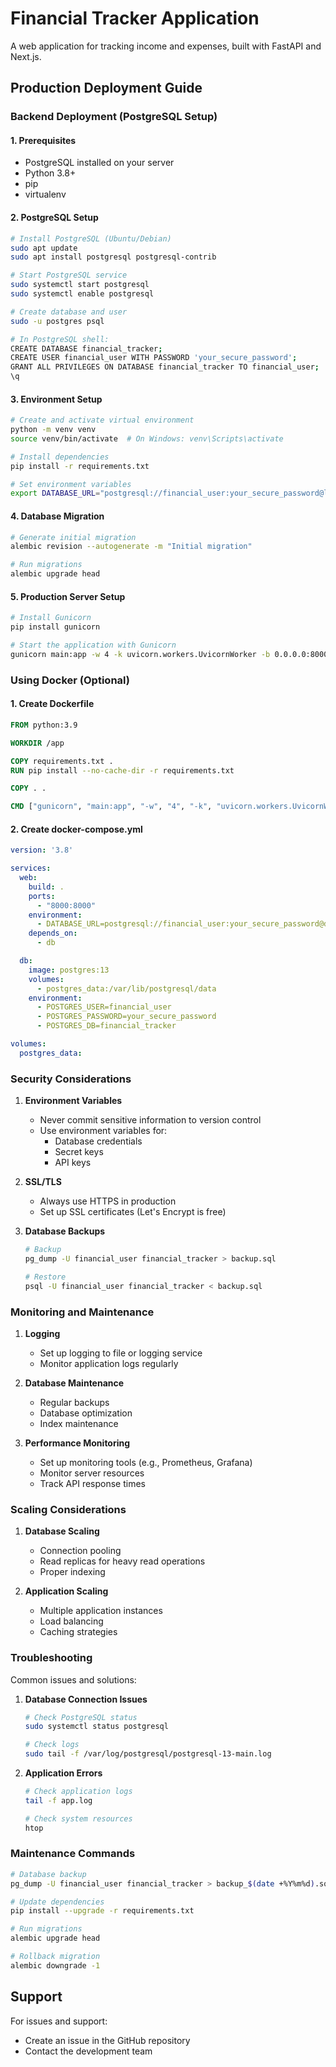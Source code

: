 # Financial Tracker Application

A web application for tracking income and expenses, built with FastAPI and Next.js.

## Production Deployment Guide

### Backend Deployment (PostgreSQL Setup)

#### 1. Prerequisites
- PostgreSQL installed on your server
- Python 3.8+
- pip
- virtualenv

#### 2. PostgreSQL Setup

```bash
# Install PostgreSQL (Ubuntu/Debian)
sudo apt update
sudo apt install postgresql postgresql-contrib

# Start PostgreSQL service
sudo systemctl start postgresql
sudo systemctl enable postgresql

# Create database and user
sudo -u postgres psql

# In PostgreSQL shell:
CREATE DATABASE financial_tracker;
CREATE USER financial_user WITH PASSWORD 'your_secure_password';
GRANT ALL PRIVILEGES ON DATABASE financial_tracker TO financial_user;
\q
```

#### 3. Environment Setup

```bash
# Create and activate virtual environment
python -m venv venv
source venv/bin/activate  # On Windows: venv\Scripts\activate

# Install dependencies
pip install -r requirements.txt

# Set environment variables
export DATABASE_URL="postgresql://financial_user:your_secure_password@localhost:5432/financial_tracker"
```

#### 4. Database Migration

```bash
# Generate initial migration
alembic revision --autogenerate -m "Initial migration"

# Run migrations
alembic upgrade head
```

#### 5. Production Server Setup

```bash
# Install Gunicorn
pip install gunicorn

# Start the application with Gunicorn
gunicorn main:app -w 4 -k uvicorn.workers.UvicornWorker -b 0.0.0.0:8000
```

### Using Docker (Optional)

#### 1. Create Dockerfile

```dockerfile
FROM python:3.9

WORKDIR /app

COPY requirements.txt .
RUN pip install --no-cache-dir -r requirements.txt

COPY . .

CMD ["gunicorn", "main:app", "-w", "4", "-k", "uvicorn.workers.UvicornWorker", "-b", "0.0.0.0:8000"]
```

#### 2. Create docker-compose.yml

```yaml
version: '3.8'

services:
  web:
    build: .
    ports:
      - "8000:8000"
    environment:
      - DATABASE_URL=postgresql://financial_user:your_secure_password@db:5432/financial_tracker
    depends_on:
      - db

  db:
    image: postgres:13
    volumes:
      - postgres_data:/var/lib/postgresql/data
    environment:
      - POSTGRES_USER=financial_user
      - POSTGRES_PASSWORD=your_secure_password
      - POSTGRES_DB=financial_tracker

volumes:
  postgres_data:
```

### Security Considerations

1. **Environment Variables**
   - Never commit sensitive information to version control
   - Use environment variables for:
     - Database credentials
     - Secret keys
     - API keys

2. **SSL/TLS**
   - Always use HTTPS in production
   - Set up SSL certificates (Let's Encrypt is free)

3. **Database Backups**
   ```bash
   # Backup
   pg_dump -U financial_user financial_tracker > backup.sql

   # Restore
   psql -U financial_user financial_tracker < backup.sql
   ```

### Monitoring and Maintenance

1. **Logging**
   - Set up logging to file or logging service
   - Monitor application logs regularly

2. **Database Maintenance**
   - Regular backups
   - Database optimization
   - Index maintenance

3. **Performance Monitoring**
   - Set up monitoring tools (e.g., Prometheus, Grafana)
   - Monitor server resources
   - Track API response times

### Scaling Considerations

1. **Database Scaling**
   - Connection pooling
   - Read replicas for heavy read operations
   - Proper indexing

2. **Application Scaling**
   - Multiple application instances
   - Load balancing
   - Caching strategies

### Troubleshooting

Common issues and solutions:

1. **Database Connection Issues**
   ```bash
   # Check PostgreSQL status
   sudo systemctl status postgresql

   # Check logs
   sudo tail -f /var/log/postgresql/postgresql-13-main.log
   ```

2. **Application Errors**
   ```bash
   # Check application logs
   tail -f app.log

   # Check system resources
   htop
   ```

### Maintenance Commands

```bash
# Database backup
pg_dump -U financial_user financial_tracker > backup_$(date +%Y%m%d).sql

# Update dependencies
pip install --upgrade -r requirements.txt

# Run migrations
alembic upgrade head

# Rollback migration
alembic downgrade -1
```

## Support

For issues and support:
- Create an issue in the GitHub repository
- Contact the development team 